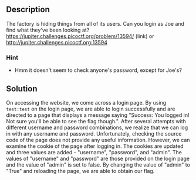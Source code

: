 ## Description
The factory is hiding things from all of its users. Can you login as Joe and find what they've been looking at? https://jupiter.challenges.picoctf.org/problem/13594/ (link) or http://jupiter.challenges.picoctf.org:13594
### Hint
- Hmm it doesn't seem to check anyone's password, except for Joe's?
## Solution
On accessing the website, we come across a login page. By using `test:test` on the login page, we are able to login successfully and are directed to a page that displays a message saying "Success: You logged in! Not sure you'll be able to see the flag though.". After several attempts with different username and password combinations, we realize that we can log in with any username and password. Unfortunately, checking the source code of the page does not provide any useful information. However, we can examine the cookie of the page after logging in. The cookies are updated and three values are added - "username", "password", and "admin". The values of "username" and "password" are those provided on the login page and the value of "admin" is set to false. By changing the value of "admin" to "True" and reloading the page, we are able to obtain our flag.
